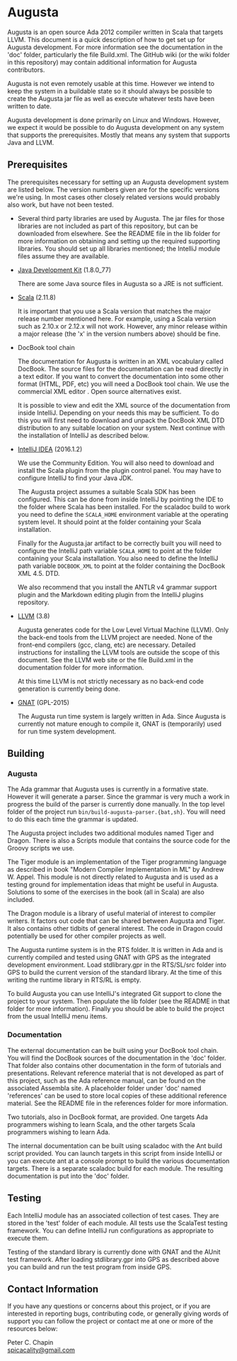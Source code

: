 Augusta
=======

Augusta is an open source Ada 2012 compiler written in Scala that targets LLVM. This document is
a quick description of how to get set up for Augusta development. For more information see the
documentation in the 'doc' folder, particularly the file Build.xml. The GitHub wiki (or the wiki
folder in this repository) may contain additional information for Augusta contributors.

Augusta is not even remotely usable at this time. However we intend to keep the system in a
buildable state so it should always be possible to create the Augusta jar file as well as
execute whatever tests have been written to date.

Augusta development is done primarily on Linux and Windows. However, we expect it would be
possible to do Augusta development on any system that supports the prerequisites. Mostly that
means any system that supports Java and LLVM.


Prerequisites
-------------

The prerequisites necessary for setting up an Augusta development system are listed below. The
version numbers given are for the specific versions we're using. In most cases other closely
related versions would probably also work, but have not been tested.

+ Several third party libraries are used by Augusta. The jar files for those libraries are not
  included as part of this repository, but can be downloaded from elsewhere. See the README file
  in the lib folder for more information on obtaining and setting up the required supporting
  libraries. You should set up all libraries mentioned; the IntelliJ module files assume they
  are available.

+ [Java Development Kit](http://www.oracle.com/technetwork/java/javase/downloads/index.html) (1.8.0_77)

  There are some Java source files in Augusta so a JRE is not sufficient.

+ [Scala](http://www.scala-lang.org/) (2.11.8)

  It is important that you use a Scala version that matches the major release number mentioned
  here. For example, using a Scala version such as 2.10.x or 2.12.x will not work. However, any
  minor release within a major release (the 'x' in the version numbers above) should be fine.

+ DocBook tool chain

  The documentation for Augusta is written in an XML vocabulary called DocBook. The source files
  for the documentation can be read directly in a text editor. If you want to convert the
  documentation into some other format (HTML, PDF, etc) you will need a DocBook tool chain. We
  use the commercial XML editor <oXygen/>. Open source alternatives exist.

  It is possible to view and edit the XML source of the documentation from inside IntelliJ.
  Depending on your needs this may be sufficient. To do this you will first need to download and
  unpack the DocBook XML DTD distribution to any suitable location on your system. Next continue
  with the installation of IntelliJ as described below.

+ [IntelliJ IDEA](http://www.jetbrains.com/idea/) (2016.1.2)

  We use the Community Edition. You will also need to download and install the Scala plugin from
  the plugin control panel. You may have to configure IntelliJ to find your Java JDK.

  The Augusta project assumes a suitable Scala SDK has been configured. This can be done from
  inside IntelliJ by pointing the IDE to the folder where Scala has been installed. For the
  scaladoc build to work you need to define the `SCALA_HOME` environment variable at the
  operating system level. It should point at the folder containing your Scala installation.

  Finally for the Augusta.jar artifact to be correctly built you will need to configure the
  IntelliJ path variable `SCALA_HOME` to point at the folder containing your Scala installation.
  You also need to define the IntelliJ path variable `DOCBOOK_XML` to point at the folder
  containing the DocBook XML 4.5. DTD.

  We also recommend that you install the ANTLR v4 grammar support plugin and the Markdown
  editing plugin from the IntelliJ plugins repository.

+ [LLVM](http://llvm.org/) (3.8)

  Augusta generates code for the Low Level Virtual Machine (LLVM). Only the back-end tools from
  the LLVM project are needed. None of the front-end compilers (gcc, clang, etc) are necessary.
  Detailed instructions for installing the LLVM tools are outside the scope of this document.
  See the LLVM web site or the file Build.xml in the documentation folder for more information.

  At this time LLVM is not strictly necessary as no back-end code generation is currently being
  done.

+ [GNAT](http://libre.adacore.com/) (GPL-2015)

  The Augusta run time system is largely written in Ada. Since Augusta is currently not mature
  enough to compile it, GNAT is (temporarily) used for run time system development.


Building
--------

### Augusta

The Ada grammar that Augusta uses is currently in a formative state. However it will generate a
parser. Since the grammar is very much a work in progress the build of the parser is currently
done manually. In the top level folder of the project run `bin/build-augusta-parser.{bat,sh}`.
You will need to do this each time the grammar is updated.

The Augusta project includes two additional modules named Tiger and Dragon. There is also a
Scripts module that contains the source code for the Groovy scripts we use.

The Tiger module is an implementation of the Tiger programming language as described in book
"Modern Compiler Implementation in ML" by Andrew W. Appel. This module is not directly related
to Augusta and is used as a testing ground for implementation ideas that might be useful in
Augusta. Solutions to some of the exercises in the book (all in Scala) are also included.

The Dragon module is a library of useful material of interest to compiler writers. It factors
out code that can be shared between Augusta and Tiger. It also contains other tidbits of general
interest. The code in Dragon could potentially be used for other compiler projects as well.

The Augusta runtime system is in the RTS folder. It is written in Ada and is currently compiled
and tested using GNAT with GPS as the integrated development environment. Load stdlibrary.gpr in
the RTS/SL/src folder into GPS to build the current version of the standard library. At the time
of this writing the runtime library in RTS/RL is empty.

To build Augusta you can use IntelliJ's integrated Git support to clone the project to your
system. Then populate the lib folder (see the README in that folder for more information).
Finally you should be able to build the project from the usual IntelliJ menu items.

### Documentation

The external documentation can be built using your DocBook tool chain. You will find the DocBook
sources of the documentation in the 'doc' folder. That folder also contains other documentation
in the form of tutorials and presentations. Relevant reference material that is not developed as
part of this project, such as the Ada reference manual, can be found on the associated Assembla
site. A placeholder folder under 'doc' named 'references' can be used to store local copies of
these additional reference material. See the README file in the references folder for more
information.

Two tutorials, also in DocBook format, are provided. One targets Ada programmers wishing to
learn Scala, and the other targets Scala programmers wishing to learn Ada.

The internal documentation can be built using scaladoc with the Ant build script provided. You
can launch targets in this script from inside IntelliJ or you can execute ant at a console
prompt to build the various documentation targets. There is a separate scaladoc build for each
module. The resulting documentation is put into the 'doc' folder.


Testing
-------

Each IntelliJ module has an associated collection of test cases. They are stored in the 'test'
folder of each module. All tests use the ScalaTest testing framework. You can define IntelliJ
run configurations as appropriate to execute them.

Testing of the standard library is currently done with GNAT and the AUnit test framework. After
loading stdlibrary.gpr into GPS as described above you can build and run the test program from
inside GPS.


Contact Information
-------------------

If you have any questions or concerns about this project, or if you are interested in reporting
bugs, contributing code, or generally giving words of support you can follow the project or
contact me at one or more of the resources below:

Peter C. Chapin  
spicacality@gmail.com  
